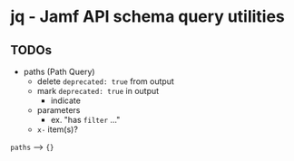 # jq - Jamf API schema query utilities

## TODOs

- paths (Path Query)
	- delete `deprecated: true` from output
	- mark `deprecated: true` in output
		- indicate 
	- parameters
		- ex. "has `filter` ..."
	- `x-` item(s)?

`paths` --> `{}`